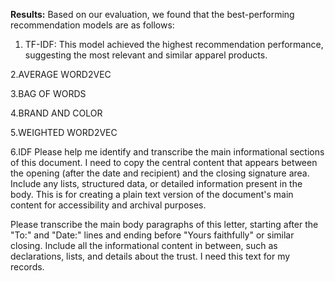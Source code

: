 
**Results:**
Based on our evaluation, we found that the best-performing recommendation models are as follows:

1. TF-IDF: This model achieved the highest recommendation performance, suggesting the most relevant and similar apparel products.

2.AVERAGE WORD2VEC

3.BAG OF WORDS

4.BRAND AND COLOR

5.WEIGHTED WORD2VEC

6.IDF
Please help me identify and transcribe the main informational sections of this document. I need to copy the central content that appears between the opening (after the date and recipient) and the closing signature area. Include any lists, structured data, or detailed information present in the body. This is for creating a plain text version of the document's main content for accessibility and archival purposes.



Please transcribe the main body paragraphs of this letter, starting after the "To:" and "Date:" lines and ending before "Yours faithfully" or similar closing. Include all the informational content in between, such as declarations, lists, and details about the trust. I need this text for my records.
